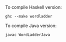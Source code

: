 To compile Haskell version:

    ghc --make wordladder

To compile Java version:

    javac WordLadderJava
